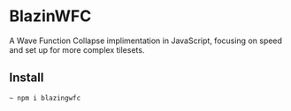 # BlazinWFC

A Wave Function Collapse implimentation in JavaScript, focusing on speed and set up for more complex tilesets.

## Install
```bash
~ npm i blazingwfc
```